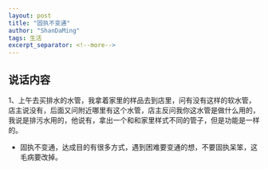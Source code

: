 ```yaml
---
layout: post
title: "固执不变通"
author: "ShanDaMing"
tags: 生活
excerpt_separator: <!--more-->
---
```


## 说话内容
1、上午去买排水的水管<!--more-->，我拿着家里的样品去到店里，问有没有这样的软水管，店主说没有，后面又问附近哪里有这个水管，店主反问我你这水管是做什么用的，我说是排污水用的，他说有，拿出一个和和家里样式不同的管子，但是功能是一样的。
* 固执不变通，达成目的有很多方式，遇到困难要变通的想，不要固执呆笨，这毛病要改掉。
